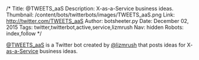 /*
Title: @TWEETS_aaS
Description: X-as-a-Service business ideas.
Thumbnail: /content/bots/twitterbots/images/TWEETS_aaS.png
Link: http://twitter.com/TWEETS_aaS
Author: botsheeter.py
Date: December 02, 2015
Tags: twitter,twitterbot,active,service,lizmrush
Nav: hidden
Robots: index,follow
*/

[@TWEETS_aaS](https://twitter.com/TWEETS_aaS) is a Twitter bot created by [@lizmrush](https://twitter.com/lizmrush) that posts ideas for X-[as-a-Service](https://simple.wikipedia.org/wiki/Everything_as_a_service) business ideas.
